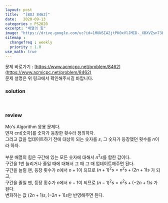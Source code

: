 ```yaml
---
layout: post
title:  "[BOJ 8462]"
date:   2020-09-13
categories : PS2020
excerpt: "배열의 힘"
image: "https://drive.google.com/uc?id=1MUNSIA2jtPK0xVlJMID-_XBXVZsn73L6"
sitemap :
  changefreq : weekly
  priority : 1.0
use_math: true
---
```

문제 바로가기 : [https://www.acmicpc.net/problem/8462](https://www.acmicpc.net/problem/8462)<br>
문제 설명은 위 링크에서 확인해주시길 바랍니다.

### solution
<script src="https://gist.github.com/yooniversal/8c20f0313a143c43cf52fbd6b1054480.js"></script>
<br>

### review
Mo's Algorithm 응용 문제다.<br>
먼저 cnt[숫자]를 숫자가 등장한 횟수라 정의하자.<br>
그리고 값을 업데이트하기 전에 대상이 되는 숫자를 $s$, 그 숫자가 등장했던 횟수를 $n$이라 하자.<br>
<br>
부분 배열의 힘은 구간에 있는 모든 숫자에 대해서 $n^2s$를 합한 값이다.<br>
구간을 1번 늘리거나 줄일 때에 대해서 그 때 그 때 업데이트해주면 된다.<br>
구간을 늘릴 땐, 등장 횟수가 $n$에서 $n+1$이 되므로 $(n+1)^2s = n^2s+(2n+1)s$ 가 되고,<br>
구간을 줄일 땐, 등장 횟수가 $n$에서 $n-1$이 되므로 $(n-1)^2s = n^2s+(-2n+1)s$ 가 된다.<br>
변화하는 값 $(2n+1)s, (-2n+1)s$만 반영해주면 된다.

<script src="https://utteranc.es/client.js"
        repo="yooniversal/blog-comments"
        issue-term="pathname"
        theme="github-light"
        crossorigin="anonymous"
        async>
</script>
